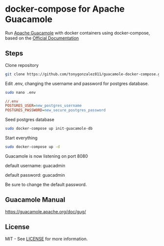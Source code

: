# docker-compose for Apache Guacamole

Run [Apache Guacamole](https://guacamole.apache.org/) with docker containers using docker-compose, based on the [Official Documentation](https://guacamole.apache.org/doc/gug/guacamole-docker.html)

## Steps

Clone repository
```bash
git clone https://github.com/tonygonzalez811/guacamole-docker-compose.git && cd guacamole-docker-compose
```

Edit .env, changing the username and password for postgres database.
```bash
sudo nano .env 
```

```cfg
//.env
POSTGRES_USER=new_postgres_username
POSTGRES_PASSWORD=new_secure_postgres_password
```

Seed postgres database
```bash
sudo docker-compose up init-guacamole-db
```

Start everything
```bash
sudo docker-compose up -d
```

Guacamole is now listening on port 8080

default username: guacadmin

default password: guacadmin

Be sure to change the default password.


## Guacamole Manual
https://guacamole.apache.org/doc/gug/


## License

MIT - See [LICENSE](LICENSE) for more information.
